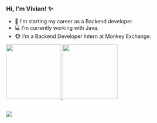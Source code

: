 ### Hi, I'm Vivian! ✨




- 🚀 I'm starting my career as a Backend developer.
- 💻 I’m currently working with Java.
- 🐵 I’m a Backend Developer Intern at Monkey Exchange.


<div align="">
  <a href="https://github.com/vivianingridd">
 <img height="150em" src="https://github-readme-stats.vercel.app/api?username=vivianingridd&show_icons=true&theme=dracula&include_all_commits=true&count_private=true"/>
<img height="150em" src="https://github-readme-stats.vercel.app/api/top-langs/?username=vivianingridd&layout=compact&langs_count=7&theme=dracula"/>
    
##

  <a href="https://www.linkedin.com/in/vivian-lopes-silva/" target="_blank"><img src="https://img.shields.io/badge/-LinkedIn-%230077B5?style=for-the-badge&logo=linkedin&logoColor=white" target="_blank"></a> 
 
</div>
